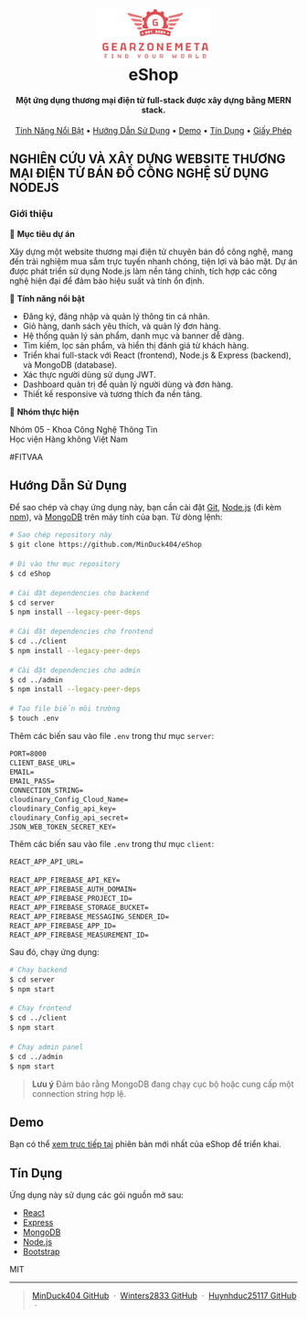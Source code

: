 <h1 align="center">
  <br>
  <a href="https://github.com/MinDuck404/eShop"><img src="https://github.com/MinDuck404/eShop/blob/main/logo-Photoroom.png?raw=true" alt="eShop" width="200"></a>
  <br>
  eShop
  <br>
</h1>

<h4 align="center">Một ứng dụng thương mại điện tử full-stack được xây dựng bằng MERN stack.</h4>


<p align="center">
  <a href="#key-features">Tính Năng Nổi Bật</a> •
  <a href="#how-to-use">Hướng Dẫn Sử Dụng</a> •
  <a href="#demo">Demo</a> •
  <a href="#credits">Tín Dụng</a> •
  <a href="#license">Giấy Phép</a>
</p>




## NGHIÊN CỨU VÀ XÂY DỰNG WEBSITE THƯƠNG MẠI ĐIỆN TỬ BÁN ĐỒ CÔNG NGHỆ SỬ DỤNG NODEJS

### Giới thiệu

🎯 **Mục tiêu dự án**

Xây dựng một website thương mại điện tử chuyên bán đồ công nghệ, mang đến trải nghiệm mua sắm trực tuyến nhanh chóng, tiện lợi và bảo mật. Dự án được phát triển sử dụng Node.js làm nền tảng chính, tích hợp các công nghệ hiện đại để đảm bảo hiệu suất và tính ổn định.

🌟 **Tính năng nổi bật**

- Đăng ký, đăng nhập và quản lý thông tin cá nhân.
- Giỏ hàng, danh sách yêu thích, và quản lý đơn hàng.
- Hệ thống quản lý sản phẩm, danh mục và banner dễ dàng.
- Tìm kiếm, lọc sản phẩm, và hiển thị đánh giá từ khách hàng.
- Triển khai full-stack với React (frontend), Node.js & Express (backend), và MongoDB (database).
- Xác thực người dùng sử dụng JWT.
- Dashboard quản trị để quản lý người dùng và đơn hàng.
- Thiết kế responsive và tương thích đa nền tảng.

📢 **Nhóm thực hiện**

Nhóm 05 - Khoa Công Nghệ Thông Tin  
Học viện Hàng không Việt Nam  

#FITVAA

## Hướng Dẫn Sử Dụng

Để sao chép và chạy ứng dụng này, bạn cần cài đặt [Git](https://git-scm.com), [Node.js](https://nodejs.org/en/download/) (đi kèm [npm](http://npmjs.com)), và [MongoDB](https://www.mongodb.com/) trên máy tính của bạn. Từ dòng lệnh:

```bash
# Sao chép repository này
$ git clone https://github.com/MinDuck404/eShop

# Đi vào thư mục repository
$ cd eShop

# Cài đặt dependencies cho backend
$ cd server
$ npm install --legacy-peer-deps

# Cài đặt dependencies cho frontend
$ cd ../client
$ npm install --legacy-peer-deps

# Cài đặt dependencies cho admin
$ cd ../admin
$ npm install --legacy-peer-deps

# Tạo file biến môi trường
$ touch .env
```

Thêm các biến sau vào file `.env` trong thư mục `server`:

```
PORT=8000
CLIENT_BASE_URL=
EMAIL=
EMAIL_PASS=
CONNECTION_STRING=
cloudinary_Config_Cloud_Name=
cloudinary_Config_api_key=
cloudinary_Config_api_secret=
JSON_WEB_TOKEN_SECRET_KEY=
```

Thêm các biến sau vào file `.env` trong thư mục `client`:

```
REACT_APP_API_URL=

REACT_APP_FIREBASE_API_KEY=
REACT_APP_FIREBASE_AUTH_DOMAIN=
REACT_APP_FIREBASE_PROJECT_ID=
REACT_APP_FIREBASE_STORAGE_BUCKET=
REACT_APP_FIREBASE_MESSAGING_SENDER_ID=
REACT_APP_FIREBASE_APP_ID=
REACT_APP_FIREBASE_MEASUREMENT_ID=
```

Sau đó, chạy ứng dụng:

```bash
# Chạy backend
$ cd server
$ npm start

# Chạy frontend
$ cd ../client
$ npm start

# Chạy admin panel
$ cd ../admin
$ npm start
```

> **Lưu ý**
> Đảm bảo rằng MongoDB đang chạy cục bộ hoặc cung cấp một connection string hợp lệ.

## Demo

Bạn có thể [xem trực tiếp tại](https://doancn05.name.vn/) phiên bản mới nhất của eShop để triển khai.

## Tín Dụng

Ứng dụng này sử dụng các gói nguồn mở sau:

- [React](https://reactjs.org/)
- [Express](https://expressjs.com/)
- [MongoDB](https://www.mongodb.com/)
- [Node.js](https://nodejs.org/)
- [Bootstrap](https://getbootstrap.com/)



MIT

---

> [MinDuck404 GitHub](https://github.com/MinDuck404) &nbsp;&middot;&nbsp;
> [Winters2833 GitHub](https://github.com/Winters2833) &nbsp;&middot;&nbsp;
> [Huynhduc25117 GitHub](https://github.com/Huynhduc25117) &nbsp;&middot;&nbsp;

